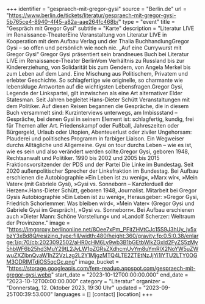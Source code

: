 +++
identifier = "gespraech-mit-gregor-gysi"
source = "Berlin.de"
url = "https://www.berlin.de/tickets/literatur/gespraech-mit-gregor-gysi-5b765ce4-8940-4f45-a82a-aae264fc468b/"
type = "event"
title = "Gespräch mit Gregor Gysi"
subtitle = "Karte"
description = "Literatur LIVE im Renaissance-TheaterEine Veranstaltung von Literatur LIVE in Kooperation mit dem Aufbau Verlag und der Thalia BuchhandlungGregor Gysi – so offen und persönlich wie noch nie. „Auf eine Currywurst mit Gregor Gysi“ Gregor Gysi präsentiert sein brandneues Buch bei Literatur LIVE im Renaissance-Theater BerlinVom Verhältnis zu Russland bis zur Kindererziehung, von Solidarität bis zum Gendern, von Angela Merkel bis zum Leben auf dem Land. Eine Mischung aus Politischem, Privatem und erlebter Geschichte. So schlagfertige wie originelle, so charmante wie lebenskluge Antworten auf die wichtigsten Lebensfragen.Gregor Gysi, Legende der Linkspartei, gilt inzwischen als eine Art alternativer Elder Statesman. Seit Jahren begleitet Hans-Dieter Schütt Veranstaltungen mit dem Politiker. Auf diesen Reisen begannen die Gespräche, die in diesem Buch versammelt sind: Kurzinterviews unterwegs, am Imbissstand – Gespräche, bei denen Gysi in seinem Element ist: schlagfertig, kundig, frei für Themen aller Art. Friedenskampf oder Fußball, Jahreszeiten oder Bürgergeld, Urlaub oder Utopien, Abenteuerlust oder ziviler Ungehorsam: Plauderei und politisches Programm in farbiger Liaison. Ein Wegweiser durchs Alltägliche und Allgemeine. Gysi on tour durchs Leben – wie es ist, wie es sein und also verändert werden sollte.Gregor Gysi, geboren 1948, Rechtsanwalt und Politiker. 1990 bis 2002 und 2005 bis 2015 Fraktionsvorsitzender der PDS und der Partei Die Linke im Bundestag. Seit 2020 außenpolitischer Sprecher der Linksfraktion im Bundestag. Bei Aufbau erschienen die Autobiographie »Ein Leben ist zu wenig«, »Marx  wir«, »Mein Vater« (mit Gabriele Gysi), »Gysi vs. Sonneborn – Kanzlerduell der Herzen«.Hans-Dieter Schütt, geboren 1948, Journalist. Mitarbeit bei Gregor Gysis Autobiographie »Ein Leben ist zu wenig«, Herausgeber: »Gregor Gysi, Friedrich Schorlemmer: Was bleiben wird«, »Mein Vater« (Gregor Gysi und Gabriele Gysi im Gespräch), »Gysi vs. Sonneborn«. Bei Aufbau erschienen auch »Dieter Mann: Schöne Vorstellung« und »Landolf Scherzer: Weltraum der Provinzen«."
image = "https://imgproxy.berlinonline.net/8Oee7xPm_PFjtZHVtCJc15S9J3hUy_jv5xbzY3xBd8Q/resizing_type:fill/width:480/height:360/gravity:fp:0.5:0.38/enlarge:1/q:70/cb:2023092502/aHR0cHM6Ly9wb3B1bGEtbWlkZGxld2FyZS5zMy5hbWF6b25hd3MuY29tL2JvLW1pZGRsZXdhcmUvYm8uYmRlX2NoYW5uZWwuZXZlbnQvaW1hZ2VzLzg2L2Y1MjgzMTQ4LTE2ZTEtNzJjYi1lYTU2LTY0OGM3ODRlMTdjOS5qcGc.png"
image_bucket = "https://storage.googleapis.com/fem-readup.appspot.com/gespraech-mit-gregor-gysi.webp"
start_date = "2023-10-12T00:00:00.000"
end_date = "2023-10-12T00:00:00.000"
category = "Literatur"
organizer = "Donnerstag, 12. Oktober 2023, 19:30 Uhr"
updated = "2023-09-25T00:39:53.000"
languages = []
[contact]
[location]
+++